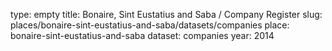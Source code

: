 type: empty
title: Bonaire, Sint Eustatius and Saba / Company Register
slug: places/bonaire-sint-eustatius-and-saba/datasets/companies
place: bonaire-sint-eustatius-and-saba
dataset: companies
year: 2014

